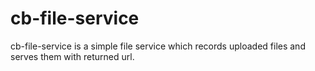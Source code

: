 # cb-file-service
cb-file-service is a simple file service which records uploaded files and serves them with returned url.
